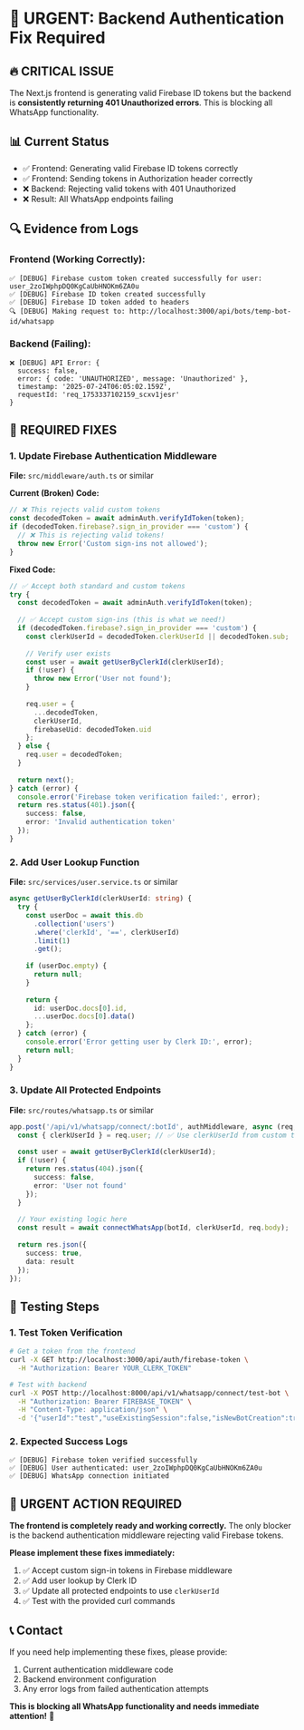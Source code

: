 # 🚨 URGENT: Backend Authentication Fix Required

## 🔥 CRITICAL ISSUE
The Next.js frontend is generating valid Firebase ID tokens but the backend is **consistently returning 401 Unauthorized errors**. This is blocking all WhatsApp functionality.

## 📊 Current Status
- ✅ Frontend: Generating valid Firebase ID tokens correctly
- ✅ Frontend: Sending tokens in Authorization header correctly  
- ❌ Backend: Rejecting valid tokens with 401 Unauthorized
- ❌ Result: All WhatsApp endpoints failing

## 🔍 Evidence from Logs

### Frontend (Working Correctly):
```
✅ [DEBUG] Firebase custom token created successfully for user: user_2zoIWphpDQ0KgCaUbHNOKm6ZA0u
✅ [DEBUG] Firebase ID token created successfully
✅ [DEBUG] Firebase ID token added to headers
🔍 [DEBUG] Making request to: http://localhost:3000/api/bots/temp-bot-id/whatsapp
```

### Backend (Failing):
```
❌ [DEBUG] API Error: {
  success: false,
  error: { code: 'UNAUTHORIZED', message: 'Unauthorized' },
  timestamp: '2025-07-24T06:05:02.159Z',
  requestId: 'req_1753337102159_scxv1jesr'
}
```

## 🎯 REQUIRED FIXES

### 1. Update Firebase Authentication Middleware

**File:** `src/middleware/auth.ts` or similar

**Current (Broken) Code:**
```typescript
// ❌ This rejects valid custom tokens
const decodedToken = await adminAuth.verifyIdToken(token);
if (decodedToken.firebase?.sign_in_provider === 'custom') {
  // ❌ This is rejecting valid tokens!
  throw new Error('Custom sign-ins not allowed');
}
```

**Fixed Code:**
```typescript
// ✅ Accept both standard and custom tokens
try {
  const decodedToken = await adminAuth.verifyIdToken(token);
  
  // ✅ Accept custom sign-ins (this is what we need!)
  if (decodedToken.firebase?.sign_in_provider === 'custom') {
    const clerkUserId = decodedToken.clerkUserId || decodedToken.sub;
    
    // Verify user exists
    const user = await getUserByClerkId(clerkUserId);
    if (!user) {
      throw new Error('User not found');
    }
    
    req.user = {
      ...decodedToken,
      clerkUserId,
      firebaseUid: decodedToken.uid
    };
  } else {
    req.user = decodedToken;
  }
  
  return next();
} catch (error) {
  console.error('Firebase token verification failed:', error);
  return res.status(401).json({
    success: false,
    error: 'Invalid authentication token'
  });
}
```

### 2. Add User Lookup Function

**File:** `src/services/user.service.ts` or similar

```typescript
async getUserByClerkId(clerkUserId: string) {
  try {
    const userDoc = await this.db
      .collection('users')
      .where('clerkId', '==', clerkUserId)
      .limit(1)
      .get();
    
    if (userDoc.empty) {
      return null;
    }
    
    return {
      id: userDoc.docs[0].id,
      ...userDoc.docs[0].data()
    };
  } catch (error) {
    console.error('Error getting user by Clerk ID:', error);
    return null;
  }
}
```

### 3. Update All Protected Endpoints

**File:** `src/routes/whatsapp.ts` or similar

```typescript
app.post('/api/v1/whatsapp/connect/:botId', authMiddleware, async (req, res) => {
  const { clerkUserId } = req.user; // ✅ Use clerkUserId from custom token
  
  const user = await getUserByClerkId(clerkUserId);
  if (!user) {
    return res.status(404).json({
      success: false,
      error: 'User not found'
    });
  }
  
  // Your existing logic here
  const result = await connectWhatsApp(botId, clerkUserId, req.body);
  
  return res.json({
    success: true,
    data: result
  });
});
```

## 🧪 Testing Steps

### 1. Test Token Verification
```bash
# Get a token from the frontend
curl -X GET http://localhost:3000/api/auth/firebase-token \
  -H "Authorization: Bearer YOUR_CLERK_TOKEN"

# Test with backend
curl -X POST http://localhost:8000/api/v1/whatsapp/connect/test-bot \
  -H "Authorization: Bearer FIREBASE_TOKEN" \
  -H "Content-Type: application/json" \
  -d '{"userId":"test","useExistingSession":false,"isNewBotCreation":true}'
```

### 2. Expected Success Logs
```
✅ [DEBUG] Firebase token verified successfully
✅ [DEBUG] User authenticated: user_2zoIWphpDQ0KgCaUbHNOKm6ZA0u
✅ [DEBUG] WhatsApp connection initiated
```

## 🚨 URGENT ACTION REQUIRED

**The frontend is completely ready and working correctly.** The only blocker is the backend authentication middleware rejecting valid Firebase tokens.

**Please implement these fixes immediately:**

1. ✅ Accept custom sign-in tokens in Firebase middleware
2. ✅ Add user lookup by Clerk ID
3. ✅ Update all protected endpoints to use `clerkUserId`
4. ✅ Test with the provided curl commands

## 📞 Contact

If you need help implementing these fixes, please provide:
1. Current authentication middleware code
2. Backend environment configuration
3. Any error logs from failed authentication attempts

**This is blocking all WhatsApp functionality and needs immediate attention!** 🚨 